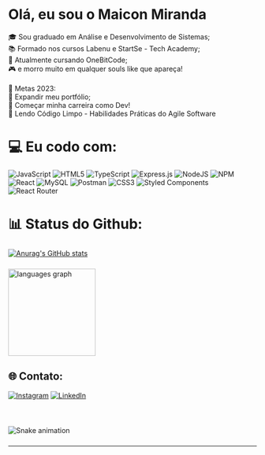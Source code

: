 <h1 align="left">Olá, eu sou o Maicon Miranda</h1>

🎓 Sou graduado em Análise e Desenvolvimento de Sistemas;<br>📚 Formado nos cursos Labenu e StartSe - Tech Academy;<br>🌱 Atualmente cursando OneBitCode;<br>🎮 e morro muito em qualquer souls like que apareça!<br><br>🎯 Metas 2023:<br>📂 Expandir meu portfólio;<br>🚀 Começar minha carreira como Dev! <br>📖 Lendo Código Limpo - Habilidades Práticas do Agile Software

# 💻 Eu codo com:
![JavaScript](https://img.shields.io/badge/javascript-%23323330.svg?style=for-the-badge&logo=javascript&logoColor=%23F7DF1E) ![HTML5](https://img.shields.io/badge/html5-%23E34F26.svg?style=for-the-badge&logo=html5&logoColor=white) ![TypeScript](https://img.shields.io/badge/typescript-%23007ACC.svg?style=for-the-badge&logo=typescript&logoColor=white) ![Express.js](https://img.shields.io/badge/express.js-%23404d59.svg?style=for-the-badge&logo=express&logoColor=%2361DAFB) ![NodeJS](https://img.shields.io/badge/node.js-6DA55F?style=for-the-badge&logo=node.js&logoColor=white) ![NPM](https://img.shields.io/badge/NPM-%23000000.svg?style=for-the-badge&logo=npm&logoColor=white) ![React](https://img.shields.io/badge/react-%2320232a.svg?style=for-the-badge&logo=react&logoColor=%2361DAFB) ![MySQL](https://img.shields.io/badge/mysql-%2300f.svg?style=for-the-badge&logo=mysql&logoColor=white) ![Postman](https://img.shields.io/badge/Postman-FF6C37?style=for-the-badge&logo=postman&logoColor=white) ![CSS3](https://img.shields.io/badge/css3-%231572B6.svg?style=for-the-badge&logo=css3&logoColor=white) ![Styled Components](https://img.shields.io/badge/styled--components-DB7093?style=for-the-badge&logo=styled-components&logoColor=white) ![React Router](https://img.shields.io/badge/React_Router-CA4245?style=for-the-badge&logo=react-router&logoColor=white)
# 📊 Status do Github:
###

 [![Anurag's GitHub stats](https://github-readme-stats.vercel.app/api?username=MaiconMJ&show_icons=true&theme=dracula )](https://github.com/anuraghazra/github-readme-stats) 

###

<img src="https://github-readme-stats.vercel.app/api/top-langs?locale=en&hide_title=false&layout=compact&card_width=320&langs_count=5&theme=dracula&hide_border=false&username=MaiconMJ" height="177" alt="languages graph"  />

###


## 🌐 Contato:
[![Instagram](https://img.shields.io/badge/Instagram-%23E4405F.svg?logo=Instagram&logoColor=white)](https://www.instagram.com/maiconmmj) [![LinkedIn](https://img.shields.io/badge/LinkedIn-%230077B5.svg?logo=linkedin&logoColor=white)](https://www.linkedin.com/in/maicon-miranda/) 
###

<br clear="both">

![Snake animation](https://github.com/MaiconMJ/MaiconMJ/blob/output/github-contribution-grid-snake.svg)

###


---

<!-- Proudly created with GPRM ( https://gprm.itsvg.in ) -->
